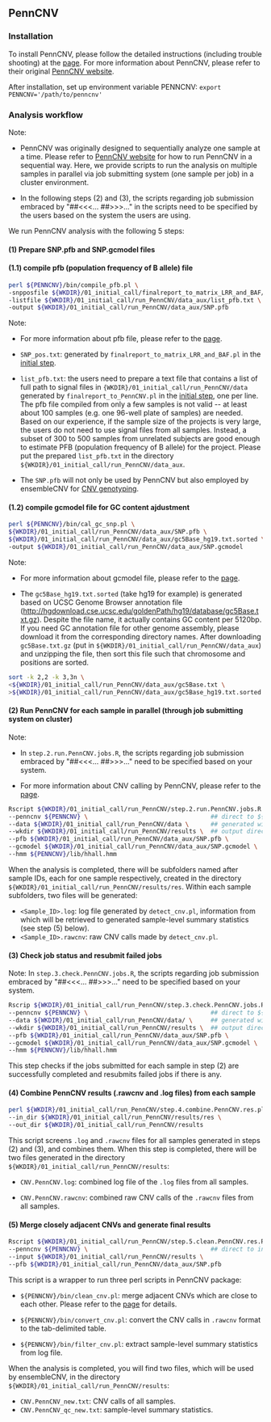 ## PennCNV

### Installation

To install PennCNV, please follow the detailed instructions (including trouble shooting) at the [page](http://penncnv.openbioinformatics.org/en/latest/user-guide/install/). For more information about PennCNV, please refer to their original [PennCNV website](http://penncnv.openbioinformatics.org/en/latest/).

After installation, set up environment variable PENNCNV: `export PENNCNV='/path/to/penncnv'`

### Analysis workflow

Note: 

- PennCNV was originally designed to sequentially analyze one sample at a time. Please refer to [PennCNV website](http://penncnv.openbioinformatics.org/en/latest/) for how to run PennCNV in a sequential way. Here, we provide scripts to run the analysis on multiple samples in parallel via job submitting system (one sample per job) in a cluster environment. 

- In the following steps (2) and (3), the scripts regarding job submission embraced by "##<<<... ##>>>..." in the scripts need to be specified by the users based on the system the users are using.

We run PennCNV analysis with the following 5 steps:

#### (1) Prepare SNP.pfb and SNP.gcmodel files

#### (1.1) compile pfb (population frequency of B allele) file
```sh
perl ${PENNCNV}/bin/compile_pfb.pl \
-snpposfile ${WKDIR}/01_initial_call/finalreport_to_matrix_LRR_and_BAF/SNP_pos.txt \
-listfile ${WKDIR}/01_initial_call/run_PennCNV/data_aux/list_pfb.txt \
-output ${WKDIR}/01_initial_call/run_PennCNV/data_aux/SNP.pfb
```

Note:

  - For more information about pfb file, please refer to the [page](http://penncnv.openbioinformatics.org/en/latest/user-guide/input/#pfb-population-frequency-of-b-allele-file).

  - `SNP_pos.txt`: generated by `finalreport_to_matrix_LRR_and_BAF.pl` in the [initial step](https://github.com/HaoKeLab/ensembleCNV#prepare-chromosome-wise-lrr-and-baf-matrices-for-cnv-genotyping).

  - `list_pfb.txt`: the users need to prepare a text file that contains a list of full path to signal files in `{WKDIR}/01_initial_call/run_PennCNV/data` generated by `finalreport_to_PennCNV.pl` in the [initial step](https://github.com/HaoKeLab/ensembleCNV#prepare-data-for-individual-cnv-callers), one per line. The pfb file compiled from only a few samples is not valid -- at least about 100 samples (e.g. one 96-well plate of samples) are needed. Based on our experience, if the sample size of the projects is very large, the users do not need to use signal files from all samples. Instead, a subset of 300 to 500 samples from unrelated subjects are good enough to estimate PFB (population frequency of B allele) for the project. Please put the prepared `list_pfb.txt` in the directory `${WKDIR}/01_initial_call/run_PennCNV/data_aux`.

  - The `SNP.pfb` will not only be used by PennCNV but also employed by ensembleCNV for [CNV genotyping](https://github.com/HaoKeLab/ensembleCNV#4-cnv-genotyping-for-each-cnvr). 


#### (1.2) compile gcmodel file for GC content ajdustment

```sh
perl ${PENNCNV}/bin/cal_gc_snp.pl \
${WKDIR}/01_initial_call/run_PennCNV/data_aux/SNP.pfb \
${WKDIR}/01_initial_call/run_PennCNV/data_aux/gc5Base_hg19.txt.sorted \
-output ${WKDIR}/01_initial_call/run_PennCNV/data_aux/SNP.gcmodel
```

Note: 

- For more information about gcmodel file, please refer to the [page](http://penncnv.openbioinformatics.org/en/latest/user-guide/input/#gcmodel-file).

- The `gc5Base_hg19.txt.sorted` (take hg19 for example) is generated based on UCSC Genome Browser annotation file (http://hgdownload.cse.ucsc.edu/goldenPath/hg19/database/gc5Base.txt.gz). Despite the file name, it actually contains GC content per 5120bp. If you need GC annotation file for other genome assembly, please download it from the corresponding directory names. After downloading `gc5Base.txt.gz` (put in `${WKDIR}/01_initial_call/run_PennCNV/data_aux`) and unzipping the file, then sort this file such that chromosome and positions are sorted.
```sh
sort -k 2,2 -k 3,3n \
<${WKDIR}/01_initial_call/run_PennCNV/data_aux/gc5Base.txt \
>${WKDIR}/01_initial_call/run_PennCNV/data_aux/gc5Base_hg19.txt.sorted
```

#### (2) Run PennCNV for each sample in parallel (through job submitting system on cluster)

Note: 

- In `step.2.run.PennCNV.jobs.R`, the scripts regarding job submission embraced by "##<<<... ##>>>..." need to be specified based on your system.

- For more information about CNV calling by PennCNV, please refer to the [page](http://penncnv.openbioinformatics.org/en/latest/user-guide/test/).

```sh 
Rscript ${WKDIR}/01_initial_call/run_PennCNV/step.2.run.PennCNV.jobs.R \
--penncnv ${PENNCNV} \                                  ## direct to ${PENNCNV}/bin/detect_cnv.pl
--data ${WKDIR}/01_initial_call/run_PennCNV/data \      ## generated with finalreport_to_PennCNV.pl
--wkdir ${WKDIR}/01_initial_call/run_PennCNV/results \  ## output directory
--pfb ${WKDIR}/01_initial_call/run_PennCNV/data_aux/SNP.pfb \
--gcmodel ${WKDIR}/01_initial_call/run_PennCNV/data_aux/SNP.gcmodel \
--hmm ${PENNCNV}/lib/hhall.hmm
```

When the analysis is completed, there will be subfolders named after sample IDs, each for one sample respectively, created in the directory `${WKDIR}/01_initial_call/run_PennCNV/results/res`. Within each sample subfolders, two files will be generated:
- `<Sample_ID>.log`: log file generated by `detect_cnv.pl`, information from which will be retrieved to generated sample-level summary statistics (see step (5) below). 
- `<Sample_ID>.rawcnv`: raw CNV calls made by `detect_cnv.pl`.

#### (3) Check job status and resubmit failed jobs

Note: In `step.3.check.PennCNV.jobs.R`, the scripts regarding job submission embraced by "##<<<... ##>>>..." need to be specified based on your system.

```sh
Rscrip ${WKDIR}/01_initial_call/run_PennCNV/step.3.check.PennCNV.jobs.R \
--penncnv ${PENNCNV} \                                  ## direct to ${PENNCNV}/bin/detect_cnv.pl
--data ${WKDIR}/01_initial_call/run_PennCNV/data/ \     ## generated with finalreport_to_PennCNV.pl
--wkdir ${WKDIR}/01_initial_call/run_PennCNV/results \  ## output directory
--pfb ${WKDIR}/01_initial_call/run_PennCNV/data_aux/SNP.pfb \
--gcmodel ${WKDIR}/01_initial_call/run_PennCNV/data_aux/SNP.gcmodel \
--hmm ${PENNCNV}/lib/hhall.hmm
```
This step checks if the jobs submitted for each sample in step (2) are successfully completed and resubmits failed jobs if there is any.


#### (4) Combine PennCNV results (.rawcnv and .log files) from each sample
```sh
perl ${WKDIR}/01_initial_call/run_PennCNV/step.4.combine.PennCNV.res.pl \
--in_dir ${WKDIR}/01_initial_call/run_PennCNV/results/res \
--out_dir ${WKDIR}/01_initial_call/run_PennCNV/results
```
This script screens `.log` and `.rawcnv` files for all samples generated in steps (2) and (3), and combines them. When this step is completed, there will be two files generated in the directory `${WKDIR}/01_initial_call/run_PennCNV/results`:

- `CNV.PennCNV.log`: combined log file of the `.log` files from all samples.

- `CNV.PennCNV.rawcnv`: combined raw CNV calls of the `.rawcnv` files from all samples.

#### (5) Merge closely adjacent CNVs and generate final results
```sh
Rscript ${WKDIR}/01_initial_call/run_PennCNV/step.5.clean.PennCNV.res.R \
--penncnv ${PENNCNV} \                                  ## direct to installation directory ${PENNCNV}
--input ${WKDIR}/01_initial_call/run_PennCNV/results \
--pfb ${WKDIR}/01_initial_call/run_PennCNV/data_aux/SNP.pfb
```

This script is a wrapper to run three perl scripts in PennCNV package:

- `${PENNCNV}/bin/clean_cnv.pl`: merge adjacent CNVs which are close to each other. Please refer to the [page](http://penncnv.openbioinformatics.org/en/latest/user-guide/annotation/#merging-adjacent-cnv-calls) for details.

- `${PENNCNV}/bin/convert_cnv.pl`: convert the CNV calls in `.rawcnv` format to the tab-delimited table.

- `${PENNCNV}/bin/filter_cnv.pl`: extract sample-level summary statistics from log file.

When the analysis is completed, you will find two files, which will be used by ensembleCNV, in the directory `${WKDIR}/01_initial_call/run_PennCNV/results`:

- `CNV.PennCNV_new.txt`: CNV calls of all samples.
- `CNV.PennCNV_qc_new.txt`: sample-level summary statistics.

